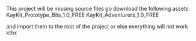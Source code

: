 This project will be missing source files go download the following assets:
KayKit_Prototype_Bits_1.0_FREE
KayKit_Adventurers_1.0_FREE

and import them to the root of the project or else everything will not work kthx
